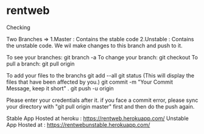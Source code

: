 # rentweb
Checking


Two Branches =>
1.Master : Contains the stable code
2.Unstable : Contains the unstable code. We wil make changes to this branch and push to it.

To see your branches: git branch -a
To change your branch: git checkout <branchname>
To pull a branch: git pull origin <branchname>

To add your files to the branchs
git add --all 
git status (This will display the files that have been affected by you.) 
git commit -m "Your Commit Message, keep it short" . 
git push -u origin <branchname> 


Please enter your credentials after it. 
if you face a commit error, please sync your directory with "git pull origin master" first and then do the push again.


Stable App Hosted at heroku : https://rentweb.herokuapp.com/ 
Unstable App Hosted at : https://rentwebunstable.herokuapp.com/
